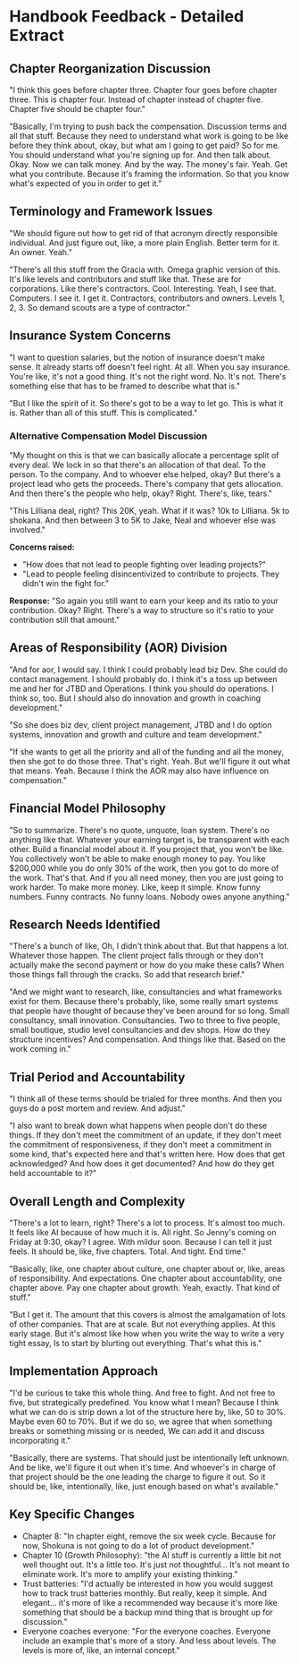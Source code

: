 # Handbook Feedback - Detailed Extract

## Chapter Reorganization Discussion

"I think this goes before chapter three. Chapter four goes before chapter three. This is chapter four. Instead of chapter instead of chapter five. Chapter five should be chapter four."

"Basically, I'm trying to push back the compensation. Discussion terms and all that stuff. Because they need to understand what work is going to be like before they think about, okay, but what am I going to get paid? So for me. You should understand what you're signing up for. And then talk about. Okay. Now we can talk money. And by the way. The money's fair. Yeah. Get what you contribute. Because it's framing the information. So that you know what's expected of you in order to get it."

## Terminology and Framework Issues

"We should figure out how to get rid of that acronym directly responsible individual. And just figure out, like, a more plain English. Better term for it. An owner. Yeah."

"There's all this stuff from the Gracia with. Omega graphic version of this. It's like levels and contributors and stuff like that. These are for corporations. Like there's contractors. Cool. Interesting. Yeah, I see that. Computers. I see it. I get it. Contractors, contributors and owners. Levels 1, 2, 3. So demand scouts are a type of contractor."

## Insurance System Concerns

"I want to question salaries, but the notion of insurance doesn't make sense. It already starts off doesn't feel right. At all. When you say insurance. You're like, it's not a good thing. It's not the right word. No. It's not. There's something else that has to be framed to describe what that is."

"But I like the spirit of it. So there's got to be a way to let go. This is what it is. Rather than all of this stuff. This is complicated."

### Alternative Compensation Model Discussion

"My thought on this is that we can basically allocate a percentage split of every deal. We lock in so that there's an allocation of that deal. To the person. To the company. And to whoever else helped, okay? But there's a project lead who gets the proceeds. There's company that gets allocation. And then there's the people who help, okay? Right. There's, like, tears."

"This Lilliana deal, right? This 20K, yeah. What if it was? 10k to Lilliana. 5k to shokana. And then between 3 to 5K to Jake, Neal and whoever else was involved."

**Concerns raised:**
- "How does that not lead to people fighting over leading projects?"
- "Lead to people feeling disincentivized to contribute to projects. They didn't win the fight for."

**Response:** "So again you still want to earn your keep and its ratio to your contribution. Okay? Right. There's a way to structure so it's ratio to your contribution still that amount."

## Areas of Responsibility (AOR) Division

"And for aor, I would say. I think I could probably lead biz Dev. She could do contact management. I should probably do. I think it's a toss up between me and her for JTBD and Operations. I think you should do operations. I think so, too. But I should also do innovation and growth in coaching development."

"So she does biz dev, client project management, JTBD and I do option systems, innovation and growth and culture and team development."

"If she wants to get all the priority and all of the funding and all the money, then she got to do those three. That's right. Yeah. But we'll figure it out what that means. Yeah. Because I think the AOR may also have influence on compensation."

## Financial Model Philosophy

"So to summarize. There's no quote, unquote, loan system. There's no anything like that. Whatever your earning target is, be transparent with each other. Build a financial model about it. If you project that, you won't be like. You collectively won't be able to make enough money to pay. You like $200,000 while you do only 30% of the work, then you got to do more of the work. That's that. And if you all need money, then you are just going to work harder. To make more money. Like, keep it simple. Know funny numbers. Funny contracts. No funny loans. Nobody owes anyone anything."

## Research Needs Identified

"There's a bunch of like, Oh, I didn't think about that. But that happens a lot. Whatever those happen. The client project falls through or they don't actually make the second payment or how do you make these calls? When those things fall through the cracks. So add that research brief."

"And we might want to research, like, consultancies and what frameworks exist for them. Because there's probably, like, some really smart systems that people have thought of because they've been around for so long. Small consultancy, small innovation. Consultancies. Two to three to five people, small boutique, studio level consultancies and dev shops. How do they structure incentives? And compensation. And things like that. Based on the work coming in."

## Trial Period and Accountability

"I think all of these terms should be trialed for three months. And then you guys do a post mortem and review. And adjust."

"I also want to break down what happens when people don't do these things. If they don't meet the commitment of an update, if they don't meet the commitment of responsiveness, if they don't meet a commitment in some kind, that's expected here and that's written here. How does that get acknowledged? And how does it get documented? And how do they get held accountable to it?"

## Overall Length and Complexity

"There's a lot to learn, right? There's a lot to process. It's almost too much. It feels like AI because of how much it is. All right. So Jenny's coming on Friday at 9:30, okay? I agree. With mildur soon. Because I can tell it just feels. It should be, like, five chapters. Total. And tight. End time."

"Basically, like, one chapter about culture, one chapter about or, like, areas of responsibility. And expectations. One chapter about accountability, one chapter above. Pay one chapter about growth. Yeah, exactly. That kind of stuff."

"But I get it. The amount that this covers is almost the amalgamation of lots of other companies. That are at scale. But not everything applies. At this early stage. But it's almost like how when you write the way to write a very tight essay, Is to start by blurting out everything. That's what this is."

## Implementation Approach

"I'd be curious to take this whole thing. And free to fight. And not free to five, but strategically predefined. You know what I mean? Because I think what we can do is strip down a lot of the structure here by, like, 50 to 30%. Maybe even 60 to 70%. But if we do so, we agree that when something breaks or something missing or is needed, We can add it and discuss incorporating it."

"Basically, there are systems. That should just be intentionally left unknown. And be like, we'll figure it out when it's time. And whoever's in charge of that project should be the one leading the charge to figure it out. So it should be, like, intentionally, like, just enough based on what's available."

## Key Specific Changes

- Chapter 8: "In chapter eight, remove the six week cycle. Because for now, Shokuna is not going to do a lot of product development."
- Chapter 10 (Growth Philosophy): "the AI stuff is currently a little bit not well thought out. It's a little too. It's just not thoughtful... It's not meant to eliminate work. It's more to amplify your existing thinking."
- Trust batteries: "I'd actually be interested in how you would suggest how to track trust batteries monthly. But really, keep it simple. And elegant... it's more of like a recommended way because it's more like something that should be a backup mind thing that is brought up for discussion."
- Everyone coaches everyone: "For the everyone coaches. Everyone include an example that's more of a story. And less about levels. The levels is more of, like, an internal concept."